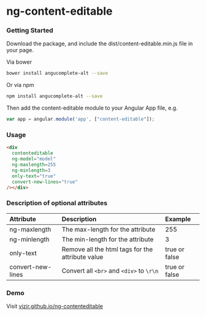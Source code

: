 # ng-content-editable

### Getting Started
Download the package, and include the dist/content-editable.min.js file in your page.

Via bower

```bash
bower install angucomplete-alt --save
```

Or via npm

```bash
npm install angucomplete-alt --save
```

Then add the content-editable module to your Angular App file, e.g.

```js
var app = angular.module('app', ["content-editable"]);
```

### Usage

```html
<div
  contenteditable
  ng-model="model"
  ng-maxlength=255
  ng-minlength=3
  only-text="true"
  convert-new-lines="true"
/></div>
```

### Description of optional attributes
| Attribute | Description| Example  |
| :------------- |:-------------|  :-----|
| ng-maxlength | The max-length for the attribute | 255|
| ng-minlength | The min-length for the attribute | 3|
| only-text | Remove all the html tags for the attribute value | true or false|
| convert-new-lines | Convert all `<br>` and `<div>` to `\r\n` | true or false|


### Demo

Visit [vizir.github.io/ng-contenteditable](http://vizir.github.io/ng-contenteditable/)

